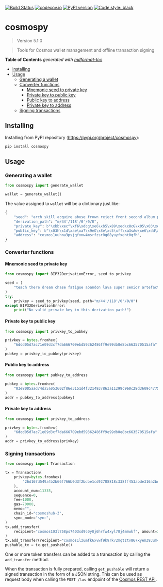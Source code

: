 [![Build Status](<https://travis-ci.com/hukkinj1/cosmospy.svg?branch=master>)](<https://travis-ci.com/hukkinj1/cosmospy>)
[![codecov.io](<https://codecov.io/gh/hukkinj1/cosmospy/branch/master/graph/badge.svg>)](<https://codecov.io/gh/hukkinj1/cosmospy>)
[![PyPI version](<https://img.shields.io/pypi/v/cosmospy>)](<https://pypi.org/project/cosmospy>)
[![Code style: black](<https://img.shields.io/badge/code%20style-black-000000.svg>)](<https://github.com/psf/black>)

# cosmospy

<!--- Don't edit the version line below manually. Let bump2version do it for you. -->

> Version 5.1.0

> Tools for Cosmos wallet management and offline transaction signing

**Table of Contents**  *generated with [mdformat-toc](<https://github.com/hukkinj1/mdformat-toc>)*

<!-- mdformat-toc start --maxlevel=6 --minlevel=2 -->

- [Installing](<#installing>)
- [Usage](<#usage>)
  - [Generating a wallet](<#generating-a-wallet>)
  - [Converter functions](<#converter-functions>)
    - [Mnemonic seed to private key](<#mnemonic-seed-to-private-key>)
    - [Private key to public key](<#private-key-to-public-key>)
    - [Public key to address](<#public-key-to-address>)
    - [Private key to address](<#private-key-to-address>)
  - [Signing transactions](<#signing-transactions>)

<!-- mdformat-toc end -->

## Installing

Installing from PyPI repository (https://pypi.org/project/cosmospy):

```bash
pip install cosmospy
```

## Usage

### Generating a wallet

```python
from cosmospy import generate_wallet

wallet = generate_wallet()
```

The value assigned to `wallet` will be a dictionary just like:

```python
{
    "seed": "arch skill acquire abuse frown reject front second album pizza hill slogan guess random wonder benefit industry custom green ill moral daring glow elevator",
    "derivation_path": "m/44'/118'/0'/0/0",
    "private_key": b"\xbb\xec^\xf6\xdcg\xe6\xb5\x89\xed\x8cG\x05\x03\xdf0:\xc9\x8b \x85\x8a\x14\x12\xd7\xa6a\x01\xcd\xf8\x88\x93",
    "public_key": b"\x03h\x1d\xae\xa7\x9eO\x8e\xc5\xff\xa3sAw\xe6\xdd\xc9\xb8b\x06\x0eo\xc5a%z\xe3\xff\x1e\xd2\x8e5\xe7",
    "address": "cosmos1uuhna3psjqfxnw4msrfzsr0g08yuyfxeht0qfh",
}
```

### Converter functions

#### Mnemonic seed to private key

```python
from cosmospy import BIP32DerivationError, seed_to_privkey

seed = (
    "teach there dream chase fatigue abandon lava super senior artefact close upgrade"
)
try:
    privkey = seed_to_privkey(seed, path="m/44'/118'/0'/0/0")
except BIP32DerivationError:
    print("No valid private key in this derivation path!")
```

#### Private key to public key

```python
from cosmospy import privkey_to_pubkey

privkey = bytes.fromhex(
    "6dcd05d7ac71e09d3cf7da666709ebd59362486ff9e99db0e8bc663570515afa"
)
pubkey = privkey_to_pubkey(privkey)
```

#### Public key to address

```python
from cosmospy import pubkey_to_address

pubkey = bytes.fromhex(
    "03e8005aad74da5a053602f86e3151d4f3214937863a11299c960c28d3609c4775"
)
addr = pubkey_to_address(pubkey)
```

#### Private key to address

```python
from cosmospy import privkey_to_address

privkey = bytes.fromhex(
    "6dcd05d7ac71e09d3cf7da666709ebd59362486ff9e99db0e8bc663570515afa"
)
addr = privkey_to_address(privkey)
```

### Signing transactions

```python
from cosmospy import Transaction

tx = Transaction(
    privkey=bytes.fromhex(
        "26d167d549a4b2b66f766b0d3f2bdbe1cd92708818c338ff453abde316a2bd59"
    ),
    account_num=11335,
    sequence=0,
    fee=1000,
    gas=70000,
    memo="",
    chain_id="cosmoshub-3",
    sync_mode="sync",
)
tx.add_transfer(
    recipient="cosmos103l758ps7403sd9c0y8j6hrfw4xyl70j4mmwkf", amount=387000
)
tx.add_transfer(recipient="cosmos1lzumfk6xvwf9k9rk72mqtztv867xyem393um48", amount=123)
pushable_tx = tx.get_pushable()
```

One or more token transfers can be added to a transaction by calling the `add_transfer` method.

When the transaction is fully prepared, calling `get_pushable` will return a signed transaction in the form of a JSON string.
This can be used as request body when calling the `POST /txs` endpoint of the [Cosmos REST API](<https://cosmos.network/rpc>).
